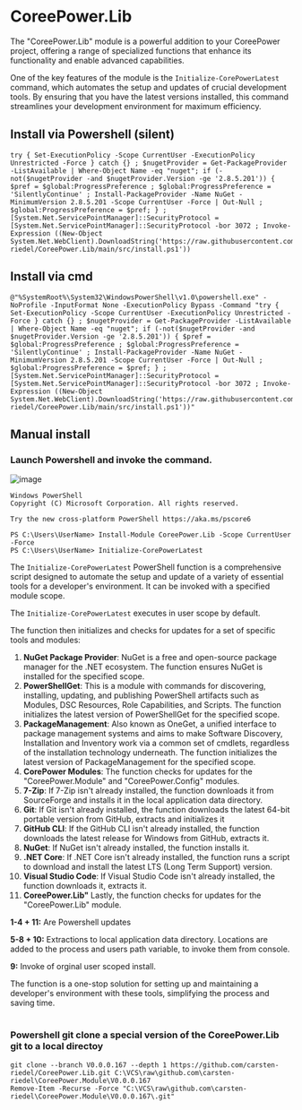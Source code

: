 # CoreePower.Lib
The "CoreePower.Lib" module is a powerful addition to your CoreePower project, offering a range of specialized functions that enhance its functionality and enable advanced capabilities.

One of the key features of the module is the `Initialize-CorePowerLatest` command, which automates the setup and updates of crucial development tools. By ensuring that you have the latest versions installed, this command streamlines your development environment for maximum efficiency.

## Install via Powershell (silent)
```
try { Set-ExecutionPolicy -Scope CurrentUser -ExecutionPolicy Unrestricted -Force } catch {} ; $nugetProvider = Get-PackageProvider -ListAvailable | Where-Object Name -eq "nuget"; if (-not($nugetProvider -and $nugetProvider.Version -ge '2.8.5.201')) { $pref = $global:ProgressPreference ; $global:ProgressPreference = 'SilentlyContinue' ; Install-PackageProvider -Name NuGet -MinimumVersion 2.8.5.201 -Scope CurrentUser -Force | Out-Null ; $global:ProgressPreference = $pref; } ;[System.Net.ServicePointManager]::SecurityProtocol = [System.Net.ServicePointManager]::SecurityProtocol -bor 3072 ; Invoke-Expression ((New-Object System.Net.WebClient).DownloadString('https://raw.githubusercontent.com/carsten-riedel/CoreePower.Lib/main/src/install.ps1'))
```

## Install via cmd
```
@"%SystemRoot%\System32\WindowsPowerShell\v1.0\powershell.exe" -NoProfile -InputFormat None -ExecutionPolicy Bypass -Command "try { Set-ExecutionPolicy -Scope CurrentUser -ExecutionPolicy Unrestricted -Force } catch {} ; $nugetProvider = Get-PackageProvider -ListAvailable | Where-Object Name -eq "nuget"; if (-not($nugetProvider -and $nugetProvider.Version -ge '2.8.5.201')) { $pref = $global:ProgressPreference ; $global:ProgressPreference = 'SilentlyContinue' ; Install-PackageProvider -Name NuGet -MinimumVersion 2.8.5.201 -Scope CurrentUser -Force | Out-Null ; $global:ProgressPreference = $pref; } ;[System.Net.ServicePointManager]::SecurityProtocol = [System.Net.ServicePointManager]::SecurityProtocol -bor 3072 ; Invoke-Expression ((New-Object System.Net.WebClient).DownloadString('https://raw.githubusercontent.com/carsten-riedel/CoreePower.Lib/main/src/install.ps1'))"
```

## Manual install
### Launch Powershell and invoke the command.

![image](https://github.com/carsten-riedel/CoreePower.Lib/assets/97656046/047e107c-395c-4534-a73f-9563a486e45a)

```
Windows PowerShell
Copyright (C) Microsoft Corporation. All rights reserved.

Try the new cross-platform PowerShell https://aka.ms/pscore6

PS C:\Users\UserName> Install-Module CoreePower.Lib -Scope CurrentUser -Force
PS C:\Users\UserName> Initialize-CorePowerLatest
```

The `Initialize-CorePowerLatest` PowerShell function is a comprehensive script designed to automate the setup and update of a variety of essential tools for a developer's environment. It can be invoked with a specified module scope.

The `Initialize-CorePowerLatest` executes in user scope by default.

The function then initializes and checks for updates for a set of specific tools and modules:

1. **NuGet Package Provider**: NuGet is a free and open-source package manager for the .NET ecosystem. The function ensures NuGet is installed for the specified scope.
2. **PowerShellGet**: This is a module with commands for discovering, installing, updating, and publishing PowerShell artifacts such as Modules, DSC Resources, Role Capabilities, and Scripts. The function initializes the latest version of PowerShellGet for the specified scope.
3. **PackageManagement**: Also known as OneGet, a unified interface to package management systems and aims to make Software Discovery, Installation and Inventory work via a common set of cmdlets, regardless of the installation technology underneath. The function initializes the latest version of PackageManagement for the specified scope.
4. **CorePower Modules**: The function checks for updates for the "CoreePower.Module" and "CoreePower.Config" modules.
5. **7-Zip**: If 7-Zip isn't already installed, the function downloads it from SourceForge and installs it in the local application data directory.
6. **Git**: If Git isn't already installed, the function downloads the latest 64-bit portable version from GitHub, extracts and initializes it
7. **GitHub CLI**: If the GitHub CLI isn't already installed, the function downloads the latest release for Windows from GitHub, extracts it.
8. **NuGet**: If NuGet isn't already installed, the function installs it.
9. **.NET Core**: If .NET Core isn't already installed, the function runs a script to download and install the latest LTS (Long Term Support) version.
10. **Visual Studio Code**: If Visual Studio Code isn't already installed, the function downloads it, extracts it.
11. **CoreePower.Lib"** Lastly, the function checks for updates for the "CoreePower.Lib" module.

**1-4 + 11:** Are Powershell updates

**5-8 + 10:** Extractions to local application data directory. Locations are added to the process and users path variable, to invoke them from console.

**9:** Invoke of orginal user scoped install.


The function is a one-stop solution for setting up and maintaining a developer's environment with these tools, simplifying the process and saving time.

<h1></h1>

### Powershell git clone a special version of the CoreePower.Lib git to a local directoy
```
git clone --branch V0.0.0.167 --depth 1 https://github.com/carsten-riedel/CoreePower.Lib.git C:\VCS\raw\github.com\carsten-riedel\CoreePower.Module\V0.0.0.167
Remove-Item -Recurse -Force "C:\VCS\raw\github.com\carsten-riedel\CoreePower.Module\V0.0.0.167\.git"
```


